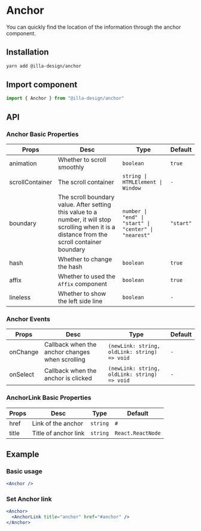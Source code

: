 # Anchor

You can quickly find the location of the information through the anchor component.

## Installation

```bash
yarn add @illa-design/anchor
```

## Import component

```jsx
import { Anchor } from "@illa-design/anchor"
```

## API

### Anchor Basic Properties

| Props           | Desc                                                         | Type                                                | Default |
| --------------- | ------------------------------------------------------------ | --------------------------------------------------- | ------- |
| animation       | Whether to scroll smoothly                                   | `boolean`                                           | `true`  |
| scrollContainer | The scroll container                                         | `string \| HTMLElement \| Window`                    | `-`     |
| boundary        | The scroll boundary value. After setting this value to a number, it will stop scrolling when it is a distance from the scroll container boundary | `number \| "end" \| "start" \| "center" \| "nearest"` | `"start"` |
| hash            | Whether to change the hash                                   | `boolean`                                           | `true`  |
| affix           | Whether to used the `Affix`  component                       | `boolean`                                           | `true`  |
| lineless        | Whether to show the left side line                           | `boolean`                                           | `-`     |

### Anchor Events

| Props    | Desc                                            | Type                                         | Default |
| -------- | ----------------------------------------------- | -------------------------------------------- | ------- |
| onChange | Callback when the anchor changes when scrolling | `(newLink: string, oldLink: string) => void` | `-`     |
| onSelect | Callback when the anchor is clicked             | `(newLink: string, oldLink: string) => void` | `-`     |

### AnchorLink Basic Properties 

| Props | Desc                 | Type                       | Default |
| ----- | -------------------- | -------------------------- | ------- |
| href  | Link of the anchor   | `string`                   | `#`     |
| title | Title of anchor link | `string` | `React.ReactNode` | `-`     |

## Example

### Basic usage 

```jsx
<Anchor />
```

### Set Anchor link

```jsx
<Anchor>
  <AnchorLink title="anchor" href="#anchor" />
</Anchor>
```
